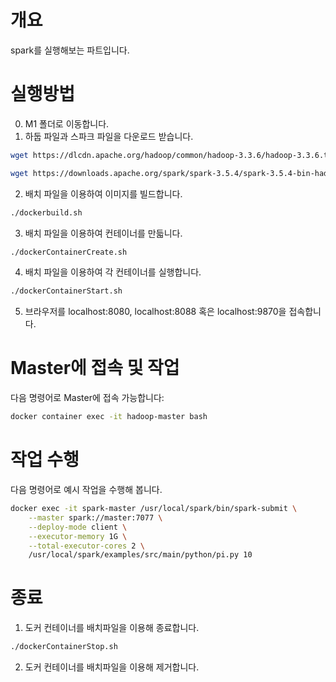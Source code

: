 # 개요
spark를 실행해보는 파트입니다.

# 실행방법
0. M1 폴더로 이동합니다.
1. 하둡 파일과 스파크 파일을 다운로드 받습니다.
```sh
wget https://dlcdn.apache.org/hadoop/common/hadoop-3.3.6/hadoop-3.3.6.tar.gz
```
```sh
wget https://downloads.apache.org/spark/spark-3.5.4/spark-3.5.4-bin-hadoop3.tgz
```
2. 배치 파일을 이용하여 이미지를 빌드합니다.
```sh
./dockerbuild.sh
```
3. 배치 파일을 이용하여 컨테이너를 만듧니다.
```sh
./dockerContainerCreate.sh
```
4. 배치 파일을 이용하여 각 컨테이너를 실행합니다.
```sh
./dockerContainerStart.sh
```
5. 브라우저를 localhost:8080, localhost:8088 혹은 localhost:9870을 접속합니다.

# Master에 접속 및 작업
다음 명령어로 Master에 접속 가능합니다:
```sh
docker container exec -it hadoop-master bash
```

# 작업 수행
다음 명령어로 예시 작업을 수행해 봅니다.
```sh
docker exec -it spark-master /usr/local/spark/bin/spark-submit \
    --master spark://master:7077 \
    --deploy-mode client \
    --executor-memory 1G \
    --total-executor-cores 2 \
    /usr/local/spark/examples/src/main/python/pi.py 10
```

# 종료
1. 도커 컨테이너를 배치파일을 이용해 종료합니다.
```sh
./dockerContainerStop.sh
```
2. 도커 컨테이너를 배치파일을 이용해 제거합니다.
